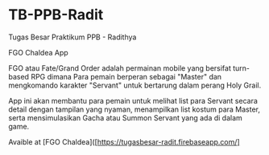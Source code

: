 # TB-PPB-Radit
Tugas Besar Praktikum PPB - Radithya

FGO Chaldea App

FGO atau Fate/Grand Order adalah permainan mobile yang bersifat turn-based RPG dimana Para pemain berperan sebagai "Master" dan mengkomando karakter "Servant" untuk bertarung dalam perang Holy Grail.

App ini akan membantu para pemain untuk melihat list para Servant secara detail dengan tampilan yang nyaman, menampilkan list kostum para Master, serta mensimulasikan Gacha atau Summon Servant yang ada di dalam game.

Avaible at [FGO Chaldea]([https://tugasbesar-radit.firebaseapp.com/]
